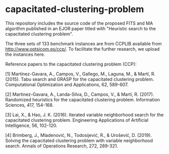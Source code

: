 # capacitated-clustering-problem
This repository includes the source code of the proposed FITS and MA algorithm published in an EJOR paper titled with "Heuristic search to the capacitated clustering problem".

The three sets of 133 benchmark instances are from CCPLIB available from http://www.optsicom.es/ccp/. To facilitate the further research, we upload the instances here.

Reference papers to the capacitated clustering problem (CCP):

[1] Martínez-Gavara, A., Campos, V., Gallego, M., Laguna, M., & Martí, R. (2015). Tabu search and GRASP for the capacitated clustering problem. Computational Optimization and Applications, 62, 589-607.

[2] Martinez-Gavara, A., Landa-Silva, D., Campos, V., & Marti, R. (2017). Randomized heuristics for the capacitated clustering problem. Information Sciences, 417, 154-168.

[3] Lai, X., & Hao, J. K. (2016). Iterated variable neighborhood search for the capacitated clustering problem. Engineering Applications of Artificial Intelligence, 56, 102-120.

[4] Brimberg, J., Mladenović, N., Todosijević, R., & Urošević, D. (2019). Solving the capacitated clustering problem with variable neighborhood search. Annals of Operations Research, 272, 289-321.


